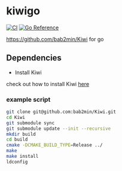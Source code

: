 # kiwigo

[![CI](https://github.com/codingpot/kiwigo/actions/workflows/ci.yaml/badge.svg)](https://github.com/codingpot/kiwigo/actions/workflows/ci.yaml)
[![Go Reference](https://pkg.go.dev/badge/github.com/codingpot/kiwigo.svg)](https://pkg.go.dev/github.com/codingpot/kiwigo)

https://github.com/bab2min/Kiwi for go

## Dependencies

- Install Kiwi

check out how to install Kiwi [here](https://github.com/bab2min/Kiwi#%EC%84%A4%EC%B9%98)

### example script

```bash
git clone git@github.com:bab2min/Kiwi.git
cd Kiwi
git submodule sync
git submodule update --init --recursive
mkdir build
cd build
cmake -DCMAKE_BUILD_TYPE=Release ../
make
make install
ldconfig
```
